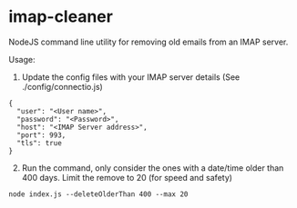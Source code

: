 # imap-cleaner
NodeJS command line utility for removing old emails from an IMAP server.

Usage:

1) Update the config files with your IMAP server details (See ./config/connectio.js)

```
{
  "user": "<User name>",
  "password": "<Password>",
  "host": "<IMAP Server address>",
  "port": 993,
  "tls": true
}
```

2) Run the command, only consider the ones with a date/time older than 400 days.  Limit the remove to 20 (for speed and safety)

```
node index.js --deleteOlderThan 400 --max 20
```
